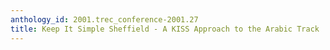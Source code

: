 ```yaml
---
anthology_id: 2001.trec_conference-2001.27
title: Keep It Simple Sheffield - A KISS Approach to the Arabic Track
---
```

